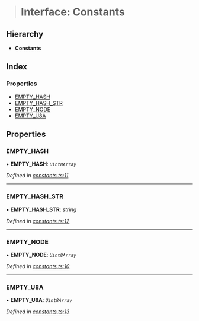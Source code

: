 > # Interface: Constants

## Hierarchy

* **Constants**

## Index

### Properties

* [EMPTY_HASH](_constants_.constants.md#empty_hash)
* [EMPTY_HASH_STR](_constants_.constants.md#empty_hash_str)
* [EMPTY_NODE](_constants_.constants.md#empty_node)
* [EMPTY_U8A](_constants_.constants.md#empty_u8a)

## Properties

###  EMPTY_HASH

• **EMPTY_HASH**: *`Uint8Array`*

*Defined in [constants.ts:11](https://github.com/polkadot-js/common/blob/5d7ddcb/packages/trie-db/src/constants.ts#L11)*

___

###  EMPTY_HASH_STR

• **EMPTY_HASH_STR**: *string*

*Defined in [constants.ts:12](https://github.com/polkadot-js/common/blob/5d7ddcb/packages/trie-db/src/constants.ts#L12)*

___

###  EMPTY_NODE

• **EMPTY_NODE**: *`Uint8Array`*

*Defined in [constants.ts:10](https://github.com/polkadot-js/common/blob/5d7ddcb/packages/trie-db/src/constants.ts#L10)*

___

###  EMPTY_U8A

• **EMPTY_U8A**: *`Uint8Array`*

*Defined in [constants.ts:13](https://github.com/polkadot-js/common/blob/5d7ddcb/packages/trie-db/src/constants.ts#L13)*
